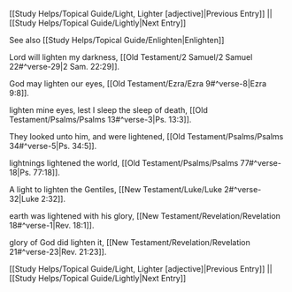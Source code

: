 [[Study Helps/Topical Guide/Light, Lighter [adjective]|Previous Entry]]  ||  [[Study Helps/Topical Guide/Lightly|Next Entry]]

 See also [[Study Helps/Topical Guide/Enlighten|Enlighten]]

 Lord will lighten my darkness, [[Old Testament/2 Samuel/2 Samuel 22#^verse-29|2 Sam. 22:29]].

 God may lighten our eyes, [[Old Testament/Ezra/Ezra 9#^verse-8|Ezra 9:8]].

 lighten mine eyes, lest I sleep the sleep of death, [[Old Testament/Psalms/Psalms 13#^verse-3|Ps. 13:3]].

 They looked unto him, and were lightened, [[Old Testament/Psalms/Psalms 34#^verse-5|Ps. 34:5]].

 lightnings lightened the world, [[Old Testament/Psalms/Psalms 77#^verse-18|Ps. 77:18]].

 A light to lighten the Gentiles, [[New Testament/Luke/Luke 2#^verse-32|Luke 2:32]].

 earth was lightened with his glory, [[New Testament/Revelation/Revelation 18#^verse-1|Rev. 18:1]].

 glory of God did lighten it, [[New Testament/Revelation/Revelation 21#^verse-23|Rev. 21:23]].

[[Study Helps/Topical Guide/Light, Lighter [adjective]|Previous Entry]]  ||  [[Study Helps/Topical Guide/Lightly|Next Entry]]